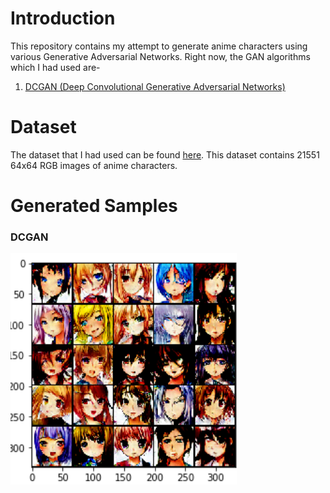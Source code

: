 # Introduction 
This repository contains my attempt to generate anime characters using various Generative Adversarial Networks. 
Right now, the GAN algorithms which I had used are- 

1. [DCGAN (Deep Convolutional Generative Adversarial Networks)](https://arxiv.org/abs/1511.06434)

# Dataset 
The dataset that I had used can be found [here](https://www.kaggle.com/soumikrakshit/anime-faces). This dataset contains 21551 64x64 RGB images of anime characters. 

# Generated Samples 
### DCGAN<br>
![Screenshot](https://github.com/Aman-Agrawal01/Anime-Character-Generation-using-GANs/blob/main/DCGAN/image.PNG)
